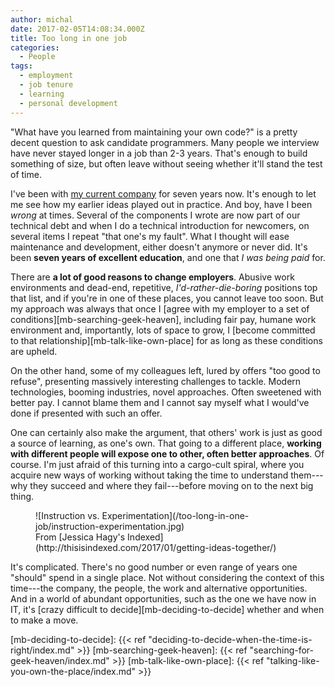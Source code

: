 ```yaml
---
author: michal
date: 2017-02-05T14:08:34.000Z
title: Too long in one job
categories:
  - People
tags:
  - employment
  - job tenure
  - learning
  - personal development
---
```


"What have you learned from maintaining your own code?" is a pretty decent question to ask candidate programmers. Many people we interview have never stayed longer in a job than 2-3 years. That's enough to build something of size, but often leave without seeing whether it'll stand the test of time.

<!--more-->

I've been with [my current company][github-stepstone-tech] for seven years now. It's enough to let me see how my earlier ideas played out in practice. And boy, have I been _wrong_ at times. Several of the components I wrote are now part of our technical debt and when I do a technical introduction for newcomers, on several items I repeat "that one's my fault". What I thought will ease maintenance and development, either doesn't anymore or never did. It's been __seven years of excellent education__, and one that _I was being paid_ for.

There are __a lot of good reasons to change employers__. Abusive work environments and dead-end, repetitive, _I'd-rather-die-boring_ positions top that list, and if you're in one of these places, you cannot leave too soon. But my approach was always that once I [agree with my employer to a set of conditions][mb-searching-geek-heaven], including fair pay, humane work environment and, importantly, lots of space to grow, I [become committed to that relationship][mb-talk-like-own-place] for as long as these conditions are upheld.

On the other hand, some of my colleagues left, lured by offers "too good to refuse", presenting massively interesting challenges to tackle. Modern technologies, booming industries, novel approaches. Often sweetened with better pay. I cannot blame them and I cannot say myself what I would've done if presented with such an offer.

One can certainly also make the argument, that others' work is just as good a source of learning, as one's own. That going to a different place, __working with different people will expose one to other, often better approaches__. Of course. I'm just afraid of this turning into a cargo-cult spiral, where you acquire new ways of working without taking the time to understand them---why they succeed and where they fail---before moving on to the next big thing.

<figure>
![Instruction vs. Experimentation](/too-long-in-one-job/instruction-experimentation.jpg)
<figcaption>From [Jessica Hagy's Indexed](http://thisisindexed.com/2017/01/getting-ideas-together/)</figcaption>
</figure>

It's complicated. There's no good number or even range of years one "should" spend in a single place. Not without considering the context of this time---the company, the people, the work and alternative opportunities. And in a world of abundant opportunities, such as the one we have now in IT, it's [crazy difficult to decide][mb-deciding-to-decide] whether and when to make a move.

[github-stepstone-tech]: https://github.com/stepstone-tech
[mb-deciding-to-decide]: {{< ref "deciding-to-decide-when-the-time-is-right/index.md" >}}
[mb-searching-geek-heaven]: {{< ref "searching-for-geek-heaven/index.md" >}}
[mb-talk-like-own-place]: {{< ref "talking-like-you-own-the-place/index.md" >}}

